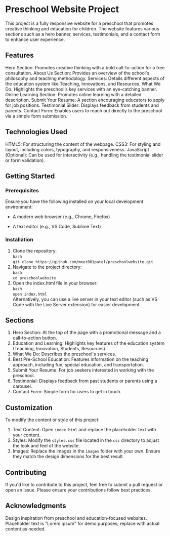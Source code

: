 # Preschool Website Project
This project is a fully responsive website for a preschool that promotes creative thinking and education for children. The website features various sections such as a hero banner, services, testimonials, and a contact form to enhance user experience.

## Features
Hero Section: Promotes creative thinking with a bold call-to-action for a free consultation.
About Us Section: Provides an overview of the school's philosophy and teaching methodology.
Services: Details different aspects of the education system like Teaching, Innovations, and Resources.
What We Do: Highlights the preschool’s key services with an eye-catching banner.
Online Learning Section: Promotes online learning with a detailed description.
Submit Your Resume: A section encouraging educators to apply for job positions.
Testimonial Slider: Displays feedback from students and parents.
Contact Form: Enables users to reach out directly to the preschool via a simple form submission.
## Technologies Used
HTML5: For structuring the content of the webpage.
CSS3: For styling and layout, including colors, typography, and responsiveness.
JavaScript (Optional): Can be used for interactivity (e.g., handling the testimonial slider or form validation).
## Getting Started
### Prerequisites
Ensure you have the following installed on your local development environment:
- A modern web browser (e.g., Chrome, Firefox)
+ A text editor (e.g., VS Code, Sublime Text)
### Installation
1. Clone the repository:
<br>`bash`<br>
 `git clone https://github.com/meet001patel/preschoolwebsite.git`
2. Navigate to the project directory:
<br>`bash`<br>
`cd preschoolwebsite`
3. Open the index.html file in your browser:
<br>`bash`<br>
`open index.html`<br>
Alternatively, you can use a live server in your text editor (such as VS Code with the Live Server extension) for easier development.

## Sections
1. Hero Section: At the top of the page with a promotional message and a call-to-action button.
2. Education and Learning: Highlights key features of the education system (Teaching, Innovation, Students, Resources).
3. What We Do: Describes the preschool's services.
4. Best Pre-School Education: Features information on the teaching approach, including fun, special education, and transportation.
5. Submit Your Resume: For job seekers interested in working with the preschool.
6. Testimonial: Displays feedback from past students or parents using a carousel.
7. Contact Form: Simple form for users to get in touch.

## Customization
To modify the content or style of this project:
1. Text Content: Open `index.html` and replace the placeholder text with your content.
2. Styles: Modify the `styles.css` file located in the `css` directory to adjust the look and feel of the website.
3. Images: Replace the images in the `images` folder with your own. Ensure they match the design dimensions for the best result.

## Contributing
If you'd like to contribute to this project, feel free to submit a pull request or open an issue. Please ensure your contributions follow best practices.

## Acknowledgments
Design inspiration from preschool and education-focused websites.
Placeholder text is "Lorem ipsum" for demo purposes; replace with actual content as needed.
